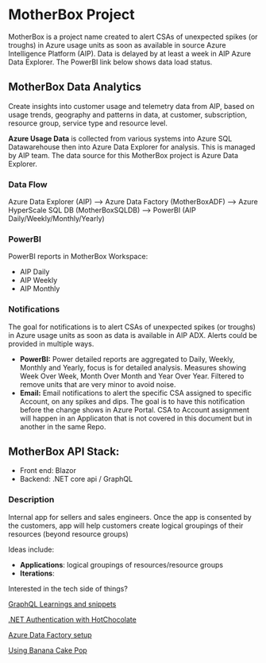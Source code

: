 # MotherBox Project
MotherBox is a project name created to alert CSAs of unexpected spikes (or troughs) in Azure usage units as soon as available in source Azure Intelligence Platform (AIP). Data is delayed by at least a week in AIP Azure Data Explorer. The PowerBI link below shows data load status.

## MotherBox Data Analytics
Create insights into customer usage and telemetry data from AIP, based on usage trends, geography and patterns in data, at customer, subscription, resource group, service type and resource level.

**Azure Usage Data** is collected from various systems into Azure SQL Datawarehouse then into Azure Data Explorer for analysis. This is managed by AIP team. The data source for this MotherBox project is Azure Data Explorer.

### Data Flow
Azure Data Explorer (AIP) --> Azure Data Factory (MotherBoxADF) --> Azure HyperScale SQL DB (MotherBoxSQLDB) --> PowerBI (AIP Daily/Weekly/Monthly/Yearly)

### PowerBI
PowerBI reports in MotherBox Workspace:
- AIP Daily
- AIP Weekly
- AIP Monthly

### Notifications
The goal for notifications is to alert CSAs of unexpected spikes (or troughs) in Azure usage units as soon as data is available in AIP ADX. Alerts could be provided in multiple ways.
- **PowerBI:** Power detailed reports are aggregated to Daily, Weekly, Monthly and Yearly, focus is for detailed analysis. Measures showing Week Over Week, Month Over Month and Year Over Year. Filtered to remove units that are very minor to avoid noise.
- **Email:** Email notifications to alert the specific CSA assigned to specific Account, on any spikes and dips. The goal is to have this notification before the change shows in Azure Portal. CSA to Account assignment will happen in an Applicaton that is not covered in this document but in another in the same Repo.

## MotherBox API **Stack**: 

- Front end: Blazor
- Backend: .NET core api / GraphQL

### Description
Internal app for sellers and sales engineers. Once the app is consented by the customers, app will help customers create logical groupings of their resources (beyond resource groups)

Ideas include:

- **Applications**: logical groupings of resources/resource groups 
- **Iterations**:


Interested in the tech side of things?

[GraphQL Learnings and snippets](./GraphQL)

[.NET Authentication with HotChocolate](../.NET/Authentication)

[Azure Data Factory setup](./Data)

[Using Banana Cake Pop](./Banana%20Cake%20Pop/Readme.md)
